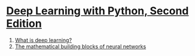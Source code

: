 # [Deep Learning with Python, Second Edition](https://www.manning.com/books/deep-learning-with-python-second-edition)

1. [What is deep learning?](chapter01.md)
1. [The mathematical building blocks of neural networks](chapter02.md)